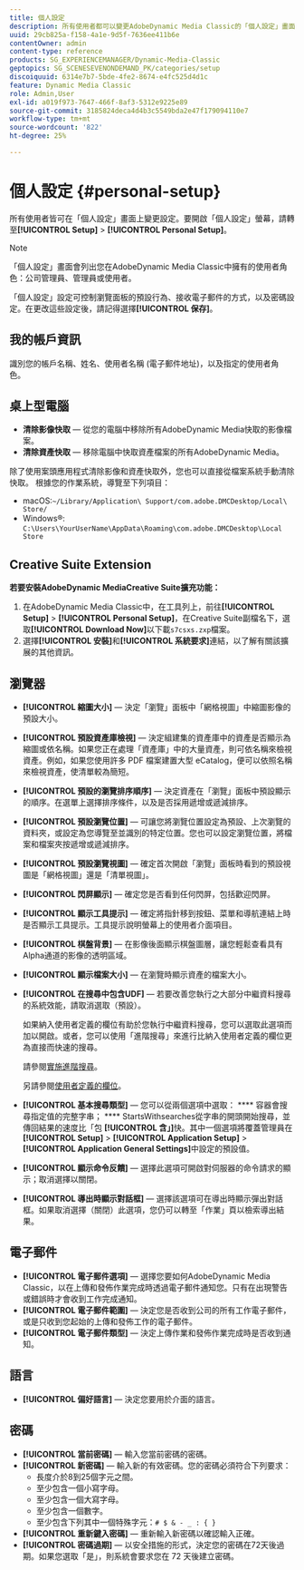 ```yaml
---
title: 個人設定
description: 所有使用者都可以變更AdobeDynamic Media Classic的「個人設定」畫面上的設定。
uuid: 29cb825a-f158-4a1e-9d5f-7636ee411b6e
contentOwner: admin
content-type: reference
products: SG_EXPERIENCEMANAGER/Dynamic-Media-Classic
geptopics: SG_SCENESEVENONDEMAND_PK/categories/setup
discoiquuid: 6314e7b7-5bde-4fe2-8674-e4fc525d4d1c
feature: Dynamic Media Classic
role: Admin,User
exl-id: a019f973-7647-466f-8af3-5312e9225e89
source-git-commit: 3185824deca4d4b3c5549bda2e47f179094110e7
workflow-type: tm+mt
source-wordcount: '822'
ht-degree: 25%

---
```


# 個人設定 {#personal-setup}

所有使用者皆可在「個人設定」畫面上變更設定。要開啟「個人設定」螢幕，請轉至&#x200B;**[!UICONTROL Setup]** > **[!UICONTROL Personal Setup]**。

>[!NOTE]
>
>「個人設定」畫面會列出您在AdobeDynamic Media Classic中擁有的使用者角色：公司管理員、管理員或使用者。

「個人設定」設定可控制瀏覽面板的預設行為、接收電子郵件的方式，以及密碼設定。在更改這些設定後，請記得選擇&#x200B;**[!UICONTROL 保存]**。

## 我的帳戶資訊

識別您的帳戶名稱、姓名、使用者名稱 (電子郵件地址)，以及指定的使用者角色。

## 桌上型電腦

* **清除影像快取**  — 從您的電腦中移除所有AdobeDynamic Media快取的影像檔案。
* **清除資產快取**  — 移除電腦中快取資產檔案的所有AdobeDynamic Media。

除了使用案頭應用程式清除影像和資產快取外，您也可以直接從檔案系統手動清除快取。 根據您的作業系統，導覽至下列項目：

* macOS:`~/Library/Application\ Support/com.adobe.DMCDesktop/Local\ Store/`
* Windows®: `C:\Users\YourUserName\AppData\Roaming\com.adobe.DMCDesktop\Local Store`

## Creative Suite Extension

**若要安裝AdobeDynamic MediaCreative Suite擴充功能：**

1. 在AdobeDynamic Media Classic中，在工具列上，前往&#x200B;**[!UICONTROL Setup]** > **[!UICONTROL Personal Setup]**，在Creative Suite副檔名下，選取&#x200B;**[!UICONTROL Download Now]**&#x200B;以下載`s7csxs.zxp`檔案。
1. 選擇&#x200B;**[!UICONTROL 安裝]**&#x200B;和&#x200B;**[!UICONTROL 系統要求]**&#x200B;連結，以了解有關該擴展的其他資訊。

<!--    A readme file is included at the root of the unzipped file to provide you with additional information about the extension.

1. Depending on your installed operating system, do one of the following: -->

<!-- #### Windows

|If you are running|Do this|
|--- |--- |
|Adobe Illustrator 18 in Adobe Creative Cloud 2014|<ul><li>From the root of the unzipped folder, select CC-2014.</li><li>Depending on the bit version of Adobe Illustrator that you are using, select win32 or win64.</li><li>Select libraries > flame, and then copy `aflame.dll` to Adobe Illustrator's executable folder. For example, `C:\Program Files\Adobe\Adobe Illustrator CC 2014\Support Files\Contents\Windows`. </li></ul><br/>**Note**: This example path is for the 64-bit location; the 32-bit location may fall under Program Files (x86) instead. <br/><ul><li>Return to the same libraries folder, select flamingo, and then copy `aflamingo.dll` to the same Adobe Illustrator executable folder that you used in the previous step. </li><li>Return to the win32 or win64 folder that you selected in step 2, and then copy `AdobeS7FXGFileFormat.aip` to Adobe Illustrator's plug-ins folder. For example, `C:\Program Files\Adobe\Adobe Illustrator CC 2014\Plug-ins\Illustrator Formats`. </li></ul> <br/>**Note**: This example path is for the 64-bit location; the 32-bit location may fall under Program Files (x86) instead.|
|Adobe Illustrator 17 in Adobe Creative Cloud|<ul><li>From the root of the unzipped folder, select CC. </li><li>Depending on the bit version of Adobe Illustrator that you are using, select win32 or win64.</li><li> Copy `AdobeS7FXGFileFormat.aip` to Adobe Illustrator's plug-ins folder. For example, `C:\Program Files\Adobe\Adobe Illustrator CC (64 Bit)\Plug-ins\Illustrator Formats`.</li></ul><br/>**Note**: This example path is for the 64-bit location; the 32-bit location may fall under Program Files (x86) instead.|
|Adobe Illustrator 16 in Adobe Creative Suite 6|<ul><li>From the root of the unzipped folder, select 6.0. </li><li>Depending on the bit version of Adobe Illustrator that you are using, select win32 or win64. </li><li>Copy AdobeS7FXGFileFormat.aip to Adobe Illustrator's plug-ins folder. For example, `C:\Program Files\Adobe\Adobe Illustrator CS6 (64 Bit)\Plug-ins\Illustrator Formats`.</li></ul><br/>**Note**: This example path is for the 64-bit location; the 32-bit location may fall under Program Files (x86) instead.|

#### Mac

|If you are running|Do this|
|--- |--- |
|Adobe Illustrator 18 in Adobe Creative Cloud 2014|<ul><li>From the root of the unzipped folder, select CC-2014 > mac64.</li><li>Select libraries > flame, and then copy the `aflame.framework` folder to Adobe Illustrator package contents folder. For example, `/Applications/Adobe Illustrator CC 2014/ Illustrator.app/Contents/Frameworks/`. (To open Adobe Illustrator’s package contents folder, right-select on the Adobe illustrator CC 2014 icon and select Show Package Contents from context menu).</li><li>Return to the same libraries folder, select `flamingo`, and then copy the `aflamingo.framework` folder to the same Adobe Illustrator package contents folder that you used in the previous step.</li><li>Return to the mac64 folder that you selected in step 1, and then copy the `AdobeS7FXGFileFormat.aip` folder to Adobe Illustrator’s plug-in folder. For example, `/Applications/Adobe Illustrator CC 2014/Plug-ins/Illustrator Formats/`.</li></ul><br/>|
|Adobe Illustrator 17 in Adobe Creative Cloud|<ul><li>From the root of the unzipped folder, select CC > mac64</li><li>Copy the `AdobeS7FXGFileFormat.aip` folder to Adobe Illustrator’s plug-in folder. For example, `/Applications/Adobe Illustrator CC/Plug-ins/Illustrator Formats/`.</li></ul><br/>|
|Adobe Illustrator 16 in Adobe Creative Suite 6|<ul><li>From the root of the unzipped folder, select 6.0 > mac64</li><li>Copy the `AdobeS7FXGFileFormat.aip` folder to Adobe Illustrator’s plug-in folder. For example, `/Applications/Adobe Illustrator CS6/Plug-ins/Illustrator Formats/`.</li></ul>|

The plug-in is now available for you to use in Adobe Illustrator. -->

## 瀏覽器

* **[!UICONTROL 縮圖大小]**  — 決定「瀏覽」面板中「網格視圖」中縮圖影像的預設大小。
* **[!UICONTROL 預設資產庫檢視]**  — 決定組建集的資產庫中的資產是否顯示為縮圖或依名稱。如果您正在處理「資產庫」中的大量資產，則可依名稱來檢視資產。例如，如果您使用許多 PDF 檔案建置大型 eCatalog，便可以依照名稱來檢視資產，使清單較為簡短。
* **[!UICONTROL 預設的瀏覽排序順序]**  — 決定資產在「瀏覽」面板中預設顯示的順序。在選單上選擇排序條件，以及是否採用遞增或遞減排序。
* **[!UICONTROL 預設瀏覽位置]**  — 可讓您將瀏覽位置設定為預設、上次瀏覽的資料夾，或設定為您導覽至並識別的特定位置。您也可以設定瀏覽位置，將檔案和檔案夾按遞增或遞減排序。
* **[!UICONTROL 預設瀏覽視圖]**  — 確定首次開啟「瀏覽」面板時看到的預設視圖是「網格視圖」還是「清單視圖」。
* **[!UICONTROL 閃屏顯示]**  — 確定您是否看到任何閃屏，包括歡迎閃屏。
* **[!UICONTROL 顯示工具提示]**  — 確定將指針移到按鈕、菜單和導航連結上時是否顯示工具提示。工具提示說明螢幕上的使用者介面項目。
* **[!UICONTROL 棋盤背景]**  — 在影像後面顯示棋盤圖層，讓您輕鬆查看具有Alpha通道的影像的透明區域。
* **[!UICONTROL 顯示檔案大小]**  — 在瀏覽時顯示資產的檔案大小。
* **[!UICONTROL 在搜尋中包含UDF]**  — 若要改善您執行之大部分中繼資料搜尋的系統效能，請取消選取（預設）。

   如果納入使用者定義的欄位有助於您執行中繼資料搜尋，您可以選取此選項而加以開啟。或者，您可以使用「進階搜尋」來進行比納入使用者定義的欄位更為直接而快速的搜尋。

   請參閱[實施進階搜尋](searching-assets.md#conducting_an_advanced_search)。

   另請參閱[使用者定義的欄位](application-setup.md#user_defined_fields)。

* **[!UICONTROL 基本搜尋類型]**  — 您可以從兩個選項中選取： **** 容器會搜尋指定值的完整字串； **** StartsWithsearches從字串的開頭開始搜尋，並傳回結果的速度比「包 **[!UICONTROL 含」]**&#x200B;快。其中一個選項將覆蓋管理員在&#x200B;**[!UICONTROL Setup]** > **[!UICONTROL Application Setup]** > **[!UICONTROL Application General Settings]**&#x200B;中設定的預設值。
* **[!UICONTROL 顯示命令反饋]**  — 選擇此選項可開啟對伺服器的命令請求的顯示；取消選擇以關閉。
* **[!UICONTROL 導出時顯示對話框]**  — 選擇該選項可在導出時顯示彈出對話框。如果取消選擇（關閉）此選項，您仍可以轉至「作業」頁以檢索導出結果。

## 電子郵件

* ****[!UICONTROL 電子郵件選項]****  — 選擇您要如何AdobeDynamic Media Classic，以在上傳和發佈作業完成時透過電子郵件通知您。只有在出現警告或錯誤時才會收到工作完成通知。
* ****[!UICONTROL 電子郵件範圍]****  — 決定您是否收到公司的所有工作電子郵件，或是只收到您起始的上傳和發佈工作的電子郵件。
* ****[!UICONTROL 電子郵件類型]****  — 決定上傳作業和發佈作業完成時是否收到通知。

## 語言

* **[!UICONTROL 偏好語言]**  — 決定您要用於介面的語言。

## 密碼

* **[!UICONTROL 當前密碼]**  — 輸入您當前密碼的密碼。
* **[!UICONTROL 新密碼]**  — 輸入新的有效密碼。您的密碼必須符合下列要求：
   * 長度介於8到25個字元之間。
   * 至少包含一個小寫字母。
   * 至少包含一個大寫字母。
   * 至少包含一個數字。
   * 至少包含下列其中一個特殊字元：`# $ & - _ : { }`
* **[!UICONTROL 重新鍵入密碼]**  — 重新輸入新密碼以確認輸入正確。
* **[!UICONTROL 密碼過期]**  — 以安全措施的形式，決定您的密碼在72天後過期。如果您選取「是」，則系統會要求您在 72 天後建立密碼。
